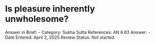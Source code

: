 # Is pleasure inherently unwholesome?

Answer in Brief: -
 Category: Sukha
Sutta References: AN 6.63
Answer: -
Date Entered: April 2, 2025
Review Status: Not started